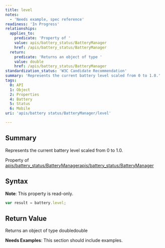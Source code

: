 ```yaml
---
title: level
notes:
  - 'Needs example, spec reference'
readiness: 'In Progress'
relationships:
  applies_to:
    predicate: 'Property of '
    value: apis/battery_status/BatteryManager
    href: /apis/battery_status/BatteryManager
  return:
    predicate: 'Returns an object of type '
    value: double
    href: /apis/battery_status/BatteryManager
standardization_status: 'W3C Candidate Recommendation'
summary: 'Represents the current battery level scaled from 0 to 1.0.'
tags:
  0: API
  1: Object
  2: Properties
  4: Battery
  5: Status
  6: Mobile
uri: 'apis/battery status/BatteryManager/level'

---
```

## Summary

Represents the current battery level scaled from 0 to 1.0.

Property of [apis/battery\_status/BatteryManager](/apis/battery_status/BatteryManager)[apis/battery\_status/BatteryManager](/apis/battery_status/BatteryManager)

## Syntax

**Note**: This property is read-only.

``` js
var result = battery.level;
```

## Return Value

Returns an object of type doubledouble

**Needs Examples**: This section should include examples.


